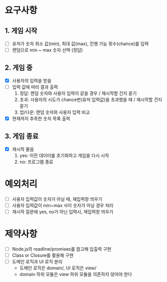 # 요구사항

## 1. 게임 시작

- [ ] 유저가 숫자 최소 값(min), 최대 값(max), 진행 가능 횟수(chance)를 입력
- [ ] 랜덤으로 min ~ max 숫자 선택 (정답)

## 2. 게임 중

- [x] 사용자의 입력을 받음
- [ ] 입력 값에 따라 결과 출력
  1. 정답: 랜덤 숫자와 사용자 입력이 같을 경우 / 재시작할 건지 묻기
  2. 초과: 사용자의 시도가 chance번(유저 입력값)을 초과했을 때 / 재시작할 건지 묻기
  3. 업/다운: 랜덤 숫자와 사용자 입력 비교
- [x] 현재까지 추측한 숫자 목록 출력

## 3. 게임 종료

- [x] 재시작 물음
  1. yes: 이전 데이터를 초기화하고 게임을 다시 시작
  2. no: 프로그램 종료

# 예외처리

- [ ] 사용자 입력값이 숫자가 아닐 때, 재입력창 띄우기
- [ ] 사용자 입력값이 min~max 사이 숫자가 아닐 경우 처리
- [ ] 재시작 질문에 yes, no가 아닌 입력시, 재입력창 띄우기

# 제약사항

- [ ] Node.js의 readline/promises를 참고해 입출력 구현
- [ ] Class or Closure를 활용해 구현
- [ ] 도메인 로직과 UI 로직 분리
  - 도메인 로직은 domain/, UI 로직은 view/
  - domain 하위 모듈은 view 하위 모듈을 의존하지 않아야 한다
